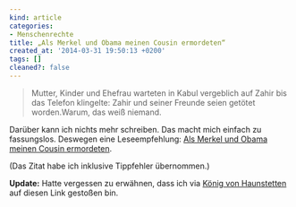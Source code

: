 ```yaml
---
kind: article
categories:
- Menschenrechte
title: „Als Merkel und Obama meinen Cousin ermordeten“
created_at: '2014-03-31 19:50:13 +0200'
tags: []
cleaned?: false
---
```


> Mutter, Kinder und Ehefrau warteten in Kabul vergeblich auf Zahir bis
> das Telefon klingelte: Zahir und seiner Freunde seien getötet
> worden.Warum, das weiß niemand.

Darüber kann ich nichts mehr schreiben. Das macht mich einfach zu
fassungslos. Deswegen eine Leseempfehlung: [Als Merkel und Obama meinen
Cousin
ermordeten](http://www.spiegelfechter.com/wordpress/129104/als-merkel-und-obama-meinen-cousin-ermordeten "Als Merkel und Obama meinen Cousin ermordeten").

(Das Zitat habe ich inklusive Tippfehler übernommen.)

**Update:** Hatte vergessen zu erwähnen, dass ich via [König von
Haunstetten](http://koenig-haunstetten.de/2014/03/31/die-guten-und-die-boesen/ "Die Guten und die Bösen")
auf diesen Link gestoßen bin.
